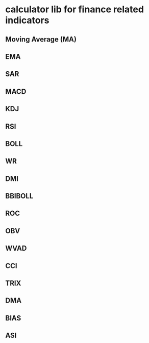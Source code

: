 # calculator lib for finance related indicators
## Moving Average (MA)
## EMA
## SAR
## MACD
## KDJ
## RSI
## BOLL
## WR
## DMI
## BBIBOLL
## ROC
## OBV
## WVAD
## CCI
## TRIX
## DMA
## BIAS
## ASI





